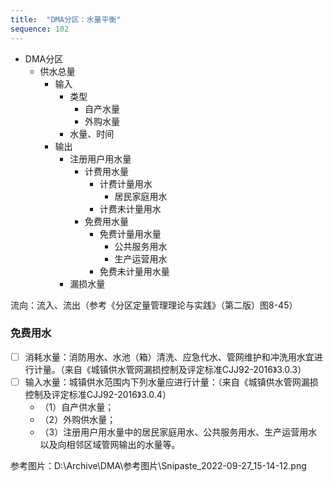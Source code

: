 ```yaml
---
title:  "DMA分区：水量平衡"
sequence: 102
---
```


- DMA分区
    - 供水总量
        - 输入
            - 类型
                - 自产水量
                - 外购水量
            - 水量、时间
        - 输出
            - 注册用户用水量
                - 计费用水量
                    - 计费计量用水
                        - 居民家庭用水
                    - 计费未计量用水
                - 免费用水量
                    - 免费计量用水量
                        - 公共服务用水
                        - 生产运营用水
                    - 免费未计量用水量
            - 漏损水量



流向：流入、流出（参考《分区定量管理理论与实践》（第二版）图8-45）

### 免费用水

- [ ] 消耗水量：消防用水、水池（箱）清洗、应急代水、管网维护和冲洗用水宜进行计量。（来自《城镇供水管网漏损控制及评定标准CJJ92-2016》3.0.3）
- [ ] 输入水量：城镇供水范围内下列水量应进行计量：（来自《城镇供水管网漏损控制及评定标准CJJ92-2016》3.0.4）
    - （1）自产供水量；
    - （2）外购供水量；
    - （3）注册用户用水量中的居民家庭用水、公共服务用水、生产运营用水以及向相邻区域管网输出的水量等。

参考图片：D:\Archive\DMA\参考图片\Snipaste_2022-09-27_15-14-12.png
